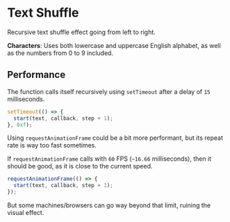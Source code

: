 # Text Shuffle

Recursive text shuffle effect going from left to right.

**Characters**: Uses both lowercase and uppercase English alphabet, as well as the numbers from 0 to 9 included.

## Performance

The function calls itself recursively using `setTimeout` after a delay of `15` milliseconds.

```typescript
setTimeout(() => {
  start(text, callback, step + 1);
}, 0xf);
```

Using `requestAnimationFrame` could be a bit more performant, but its repeat rate is way too fast sometimes.

If `requestAnimationFrame` calls with `60` FPS (`~16.66` milliseconds), then it should be good, as it is close to the current speed.

```typescript
requestAnimationFrame(() => {
  start(text, callback, step + 1);
});
```

But some machines/browsers can go way beyond that limit, ruining the visual effect.
